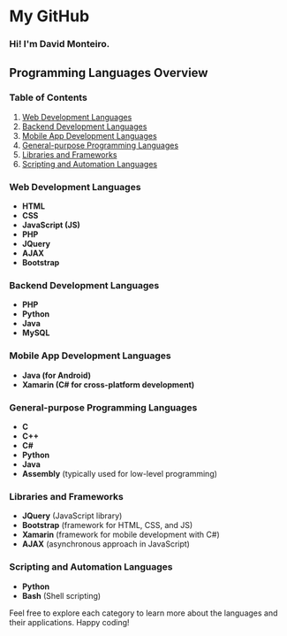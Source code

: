 <h1>My GitHub</h1>
<h3>Hi! I'm David Monteiro.</h3>

## Programming Languages Overview

### Table of Contents

1. [Web Development Languages](#web-development-languages)
2. [Backend Development Languages](#backend-development-languages)
3. [Mobile App Development Languages](#mobile-app-development-languages)
4. [General-purpose Programming Languages](#general-purpose-programming-languages)
5. [Libraries and Frameworks](#libraries-and-frameworks)
6. [Scripting and Automation Languages](#scripting-and-automation-languages)

### Web Development Languages

- **HTML**
- **CSS**
- **JavaScript (JS)**
- **PHP**
- **JQuery**
- **AJAX**
- **Bootstrap**

### Backend Development Languages

- **PHP**
- **Python**
- **Java**
- **MySQL**

### Mobile App Development Languages

- **Java (for Android)**
- **Xamarin (C# for cross-platform development)**

### General-purpose Programming Languages

- **C**
- **C++**
- **C#**
- **Python**
- **Java**
- **Assembly** (typically used for low-level programming)

### Libraries and Frameworks

- **JQuery** (JavaScript library)
- **Bootstrap** (framework for HTML, CSS, and JS)
- **Xamarin** (framework for mobile development with C#)
- **AJAX** (asynchronous approach in JavaScript)

### Scripting and Automation Languages

- **Python**
- **Bash** (Shell scripting)

Feel free to explore each category to learn more about the languages and their applications. Happy coding!

<!--
**davidmonteiro03/davidmonteiro03** is a ✨ _special_ ✨ repository because its `README.md` (this file) appears on your GitHub profile.

Here are some ideas to get you started:

- 🔭 I’m currently working on ...
- 🌱 I’m currently learning ...
- 👯 I’m looking to collaborate on ...
- 🤔 I’m looking for help with ...
- 💬 Ask me about ...
- 📫 How to reach me: ...
- 😄 Pronouns: ...
- ⚡ Fun fact: ...
-->

